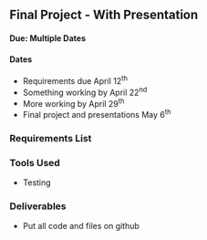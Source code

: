 ## Final Project - With Presentation
#### Due: Multiple Dates

#### Dates
- Requirements due April 12<sup>th</sup>
- Something working by April 22<sup>nd</sup>
- More working by April 29<sup>th</sup>
- Final project and presentations May 6<sup>th</sup>

### Requirements List



### Tools Used

- Testing

### Deliverables

- Put all code and files on github
